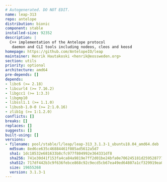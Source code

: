 ```yaml
---
# Autogenerated. DO NOT EDIT.
name: leap-313
repo: antelope
distribution: bionic
component: stable
installed-size: 92352
description: |
  C++ implementation of the Antelope protocol
   daemon and CLI tools including nodeos, cleos and keosd
homepage: https://github.com/AntelopeIO/leap
maintainer: Henrik Hautakoski <henrik@eossweden.org>
section: utils
priority: optional
architecture: amd64
pre-depends: []
depends:
- libc6 (>= 2.18)
- libcurl4 (>= 7.16.2)
- libgcc1 (>= 1:3.3)
- libgmp10
- libssl1.1 (>= 1.1.0)
- libusb-1.0-0 (>= 2:1.0.16)
- zlib1g (>= 1:1.2.0)
conflicts: []
breaks: []
replaces: []
suggests: []
built-using: []
versions:
- filename: pool/stable/l/leap/leap-313_3.1.3-1_ubuntu18.04_amd64.deb
  md5sum: 8ed6ce635c46884461f085ad5612a5d7
  sha1: 1dc18532e681633b8cfc977f804992e364331df8
  sha256: 741e30d41f153fa4ca84a9819e7ff2d01be24bfa0e706245181d25952877737b
  sha512: 717df442b3c9f636febce868c92c9ecd5cb67ea49ed64807a1cf329919ea03cb59100221ddaa0cfedeb0868daa948377714730b37262a981031a1dcfbba74678
  size: 19655268
  version: 3.1.3-1
---
```

